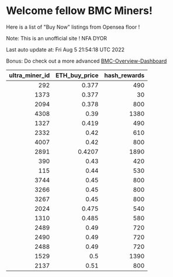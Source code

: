 # Welcome fellow BMC Miners!
Here is a list of "Buy Now" listings from Opensea floor !

Note: This is an unofficial site ! NFA DYOR

Last auto update at: Fri Aug  5 21:54:18 UTC 2022

Bonus: Do check out a more advanced [BMC-Overview-Dashboard](https://dune.com/defifunk/BMC-Overview-Dashboard)


|   ultra_miner_id |   ETH_buy_price |   hash_rewards |
|-----------------:|----------------:|---------------:|
|              292 |          0.377  |            490 |
|             1373 |          0.377  |             30 |
|             2094 |          0.378  |            800 |
|             4308 |          0.39   |           1380 |
|             1327 |          0.419  |            490 |
|             2332 |          0.42   |            610 |
|             4007 |          0.42   |            800 |
|             2891 |          0.4207 |           1890 |
|              390 |          0.43   |            420 |
|              115 |          0.44   |            530 |
|             3744 |          0.45   |            800 |
|             3266 |          0.45   |            800 |
|             3267 |          0.45   |            800 |
|             2024 |          0.475  |            540 |
|             1310 |          0.485  |            580 |
|             2489 |          0.49   |            720 |
|             2490 |          0.49   |            720 |
|             2488 |          0.49   |            720 |
|             1529 |          0.5    |           1390 |
|             2137 |          0.51   |            800 |
